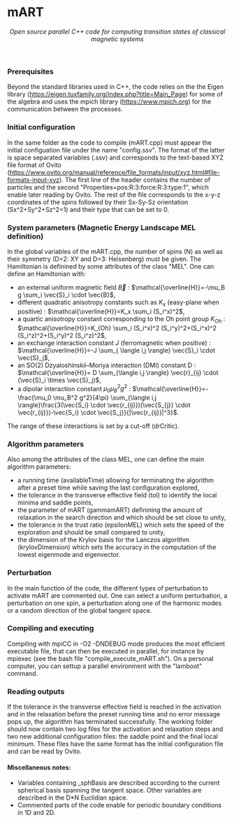 # mART
<header>
    
_Open source parallel C++ code for computing transition states of classical magnetic systems_
</header>

### Prerequisites
Beyond the standard libraries used in C++, the code relies on the the Eigen library (https://eigen.tuxfamily.org/index.php?title=Main_Page) for some of the algebra and uses the mpich library (https://www.mpich.org) for the communication between the processes.


### Initial configuration
In the same folder as the code to compile (mART.cpp) must appear the initial configuation file under the name "config.ssv". The format of the latter is space separated variables (.ssv) and corresponds to the text-based XYZ file format of Ovito (https://www.ovito.org/manual/reference/file_formats/input/xyz.html#file-formats-input-xyz). The first line of the header contains the number of particles and the second "Properties=pos:R:3:force:R:3:type:1", which enable later reading by Ovito. The rest of the file corresponds to the x-y-z coordinates of the spins followed by their Sx-Sy-Sz orientation (Sx^2+Sy^2+Sz^2=1) and their type that can be set to 0.


### System parameters (Magnetic Energy Landscape MEL definition)
In the global variables of the mART.cpp, the number of spins (N) as well as their symmetry (D=2: XY and D=3: Heisenberg) must be given. The Hamiltonian is definined by some attributes of the class "MEL". One can define an Hamiltonian with:
- an external uniform magnetic field $\vec{B}$ : $\mathcal{\overline{H}}=-\mu_B g \sum_i \vec{S}_i \cdot \vec{B}$,
- different quadratic anisotropy constants such as $K_x$ (easy-plane when positive) : $\mathcal{\overline{H}}=K_x \sum_i (S_i^x)^2$,
- a quartic anisotropy constant corresponding to the Oh point group $K_{Oh}$ : $\mathcal{\overline{H}}=K_{Oh} \sum_i (S_i^x)^2 (S_i^y)^2+(S_i^x)^2 (S_i^z)^2+(S_i^y)^2 (S_i^z)^2$,
- an exchange interaction constant $J$ (ferromagnetic when positive) : $\mathcal{\overline{H}}=-J \sum_{ \langle i,j \rangle} \vec{S}_i \cdot \vec{S}_j$,
- an SO(2) Dzyaloshinskii–Moriya interaction (DMI) constant D : $\mathcal{\overline{H}}= D \sum_{\langle i,j \rangle} \vec{r}_{ij} \cdot (\vec{S}_i \times \vec{S}_j)$,
- a dipolar interaction constant $\mu_0 \mu_B^2 g^2$ :  $\mathcal{\overline{H}}=-\frac{\mu_0 \mu_B^2 g^2}{4\pi} \sum_{\langle i,j \rangle}\frac{3(\vec{S_i} \cdot \vec{r_{ij}})(\vec{S_{j}} \cdot \vec{r_{ij}})-\vec{S_i} \cdot \vec{S_j}}{|\vec{r_{ij}}|^3}$.
  
The range of these interactions is set by a cut-off (drCritic).

### Algorithm parameters
Also among the attributes of the class MEL, one can define the main algorithm parameters:
- a running time (availableTime) allowing for terminating the algorithm after a preset time while saving the last configuration explored,
- the tolerance in the transverse effective field (tol) to identify the local minima and saddle points,
- the parameter of mART (gammamART) definining the amount of relaxation in the search direction and which should be set close to unity,
- the tolerance in the trust ratio (epsilonMEL) which sets the speed of the exploration and should be small compared to unity,
- the dimension of the Krylov basis for the Lanczos algorithm (krylovDimension) which sets the accuracy in the computation of the lowest eigenmode and eigenvector.

### Perturbation
In the main function of the code, the different types of perturbation to activate mART are commented out. One can select a uniform perturbation, a perturbation on one spin, a perturbation along one of the harmonic modes or a random direction of the global tangent space. 

    
### Compiling and executing
Compiling with mpiCC in -O2 -DNDEBUG mode produces the most efficient executable file, that can then be executed in parallel, for instance by mpiexec (see the bash file "compile_execute_mART.sh"). On a personal computer, you can settup a parallel environment with the "lamboot" command.  


### Reading outputs
If the tolerance in the transverse effective field is reached in the activation and in the relaxation before the preset running time and no error message pops up, the algorithm has terminated successfully. The working folder should now contain two log files for the activation and relaxation steps and two new additional configuration files: the saddle point and the final local minimum. These files have the same format has the initial configuration file and can be read by Ovito. 



#### Miscellaneous notes:
- Variables containing _sphBasis are described according to the current spherical basis spanning the tangent space. Other variables are described in the D*N Euclidian space. 
- Commented parts of the code enable for periodic boundary conditions in 1D and 2D.  
